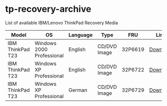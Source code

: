 # tp-recovery-archive
List of available IBM/Lenovo ThinkPad Recovery Media

| Model | OS | Language | Type | FRU | Link | Location |
|--|--|--|--|--|--|--|
| IBM ThinkPad T23 | Windows 2000 Professional | English | CD/DVD Image | 32P6619 | [Download](https://archive.org/details/IBMThinkPadT23Discs) | Archive.org |
| IBM ThinkPad T23 | Windows XP Professional | English | CD/DVD Image | 32P6722 | [Download](https://archive.org/details/thinkpad-t-23-win-xp-restore) | Archive.org |
| IBM ThinkPad T23 | Windows XP Professional | German | CD/DVD Image | 32P6729 | [Download](https://archive.org/details/32P6729) | Archive.org |

